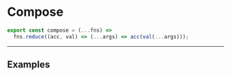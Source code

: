 # Compose

```js
export const compose = (...fns) =>
  fns.reduce((acc, val) => (...args) => acc(val(...args)));
```

---

## Examples